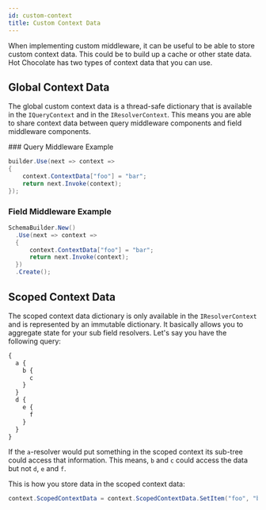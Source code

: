```yaml
---
id: custom-context
title: Custom Context Data
---
```


When implementing custom middleware, it can be useful to be able to store custom context data. This could be to build up a cache or other state data. Hot Chocolate has two types of context data that you can use.

## Global Context Data

The global custom context data is a thread-safe dictionary that is available in the `IQueryContext` and in the `IResolverContext`. This means you are able to share context data between query middleware components and field middleware components.

### Query Middleware Example

```csharp
builder.Use(next => context =>
{
    context.ContextData["foo"] = "bar";
    return next.Invoke(context);
});
```

### Field Middleware Example

```csharp
SchemaBuilder.New()
  .Use(next => context =>
  {
      context.ContextData["foo"] = "bar";
      return next.Invoke(context);
  })
  .Create();
```

## Scoped Context Data

The scoped context data dictionary is only available in the `IResolverContext` and is represented by an immutable dictionary. It basically allows you to aggregate state for your sub field resolvers. Let's say you have the following query:

```graphql
{
  a {
    b {
      c
    }
  }
  d {
    e {
      f
    }
  }
}
```

If the `a`-resolver would put something in the scoped context its sub-tree could access that information. This means, `b` and `c` could access the data but not `d`, `e` and `f`.

This is how you store data in the scoped context data:

```csharp
context.ScopedContextData = context.ScopedContextData.SetItem("foo", "bar");
```

